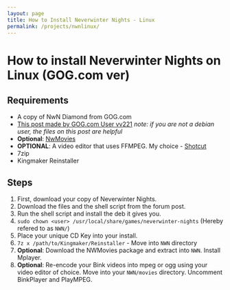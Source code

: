 ```yaml
---
layout: page
title: How to Install Neverwinter Nights - Linux
permalink: /projects/nwnlinux/
---
```


# How to install Neverwinter Nights on Linux (GOG.com ver)

## Requirements
* A copy of NwN Diamond from GOG.com
* [This post made by GOG.com User vv221](https://www.gog.com/forum/neverwinter_nights_series/linux_install_neverwinter_nights_on_debianubuntumintsteamos/post12) *note: if you are not a debian user, the files on this post are helpful*
* __Optional__: [NwMovies](https://github.com/nwnlinux/nwmovies)
* __OPTIONAL__: A video editor that uses FFMPEG. My choice - [Shotcut](http://www.shotcut.org/)  
* 7zip  
* Kingmaker Reinstaller

## Steps
1. First, download your copy of Neverwinter Nights.
2. Download the files and the shell script from the forum post.
3. Run the shell script and install the deb it gives you.
4. `sudo chown <user> /usr/local/share/games/neverwinter-nights` (Hereby refered to as `NWN/`)
5. Place your unique CD Key into your install.
6. `7z x /path/to/Kingmaker/Reinstaller` - Move into `NWN` directory
7. __Optional__: Download the NWMovies package and extract into `NWN`. Install Mplayer.
8. __Optional__: Re-encode your Bink videos into mpeg or ogg using your video editor of choice. Move into your `NWN/movies` directory. Uncomment BinkPlayer and PlayMPEG.
